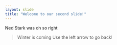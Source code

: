```yaml
---
layout: slide
title: "Welcome to our second slide!"
---
```

Ned Stark was oh so right
> Winter is coming
Use the left arrow to go back!
